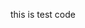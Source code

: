 this is test code

<!---
Jumptonightdev/Jumptonightdev is a ✨ special ✨ repository because its `README.md` (this file) appears on your GitHub profile.
You can click the Preview link to take a look at your changes.
--->
